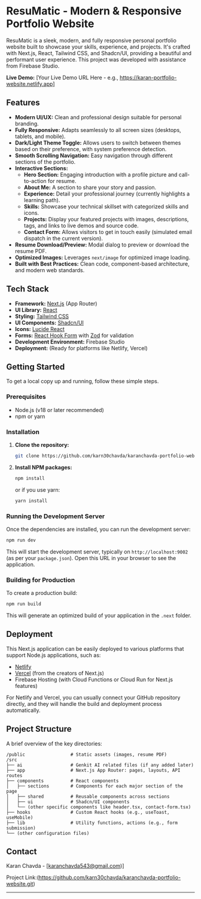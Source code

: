 
# ResuMatic - Modern & Responsive Portfolio Website


ResuMatic is a sleek, modern, and fully responsive personal portfolio website built to showcase your skills, experience, and projects. It's crafted with Next.js, React, Tailwind CSS, and Shadcn/UI, providing a beautiful and performant user experience. This project was developed with assistance from Firebase Studio.

**Live Demo:** [Your Live Demo URL Here - e.g., https://karan-portfolio-website.netlify.app]

## Features

*   **Modern UI/UX:** Clean and professional design suitable for personal branding.
*   **Fully Responsive:** Adapts seamlessly to all screen sizes (desktops, tablets, and mobile).
*   **Dark/Light Theme Toggle:** Allows users to switch between themes based on their preference, with system preference detection.
*   **Smooth Scrolling Navigation:** Easy navigation through different sections of the portfolio.
*   **Interactive Sections:**
    *   **Hero Section:** Engaging introduction with a profile picture and call-to-action for resume.
    *   **About Me:** A section to share your story and passion.
    *   **Experience:** Detail your professional journey (currently highlights a learning path).
    *   **Skills:** Showcase your technical skillset with categorized skills and icons.
    *   **Projects:** Display your featured projects with images, descriptions, tags, and links to live demos and source code.
    *   **Contact Form:** Allows visitors to get in touch easily (simulated email dispatch in the current version).
*   **Resume Download/Preview:** Modal dialog to preview or download the resume PDF.
*   **Optimized Images:** Leverages `next/image` for optimized image loading.
*   **Built with Best Practices:** Clean code, component-based architecture, and modern web standards.

## Tech Stack

*   **Framework:** [Next.js](https://nextjs.org/) (App Router)
*   **UI Library:** [React](https://reactjs.org/)
*   **Styling:** [Tailwind CSS](https://tailwindcss.com/)
*   **UI Components:** [Shadcn/UI](https://ui.shadcn.com/)
*   **Icons:** [Lucide React](https://lucide.dev/)
*   **Forms:** [React Hook Form](https://react-hook-form.com/) with [Zod](https://zod.dev/) for validation
*   **Development Environment:** Firebase Studio
*   **Deployment:** (Ready for platforms like Netlify, Vercel)

## Getting Started

To get a local copy up and running, follow these simple steps.

### Prerequisites

*   Node.js (v18 or later recommended)
*   npm or yarn

### Installation

1.  **Clone the repository:**
    ```bash
    git clone https://github.com/karn30chavda/karanchavda-portfolio-website.git
    ```

2.  **Install NPM packages:**
    ```bash
    npm install
    ```
    or if you use yarn:
    ```bash
    yarn install
    ```

### Running the Development Server

Once the dependencies are installed, you can run the development server:

```bash
npm run dev
```

This will start the development server, typically on `http://localhost:9002` (as per your `package.json`). Open this URL in your browser to see the application.

### Building for Production

To create a production build:

```bash
npm run build
```
This will generate an optimized build of your application in the `.next` folder.

## Deployment

This Next.js application can be easily deployed to various platforms that support Node.js applications, such as:

*   [Netlify](https://www.netlify.com/)
*   [Vercel](https://vercel.com/) (from the creators of Next.js)
*   Firebase Hosting (with Cloud Functions or Cloud Run for Next.js features)

For Netlify and Vercel, you can usually connect your GitHub repository directly, and they will handle the build and deployment process automatically.

## Project Structure

A brief overview of the key directories:

```
/public                 # Static assets (images, resume PDF)
/src
├── ai                  # Genkit AI related files (if any added later)
├── app                 # Next.js App Router: pages, layouts, API routes
├── components          # React components
│   ├── sections        # Components for each major section of the page
│   ├── shared          # Reusable components across sections
│   ├── ui              # Shadcn/UI components
│   └── (other specific components like header.tsx, contact-form.tsx)
├── hooks               # Custom React hooks (e.g., useToast, useMobile)
├── lib                 # Utility functions, actions (e.g., form submission)
└── (other configuration files)
```

## Contact

Karan Chavda - [karanchavda543@gmail.com)]

Project Link:(https://github.com/karn30chavda/karanchavda-portfolio-website.git)

---


